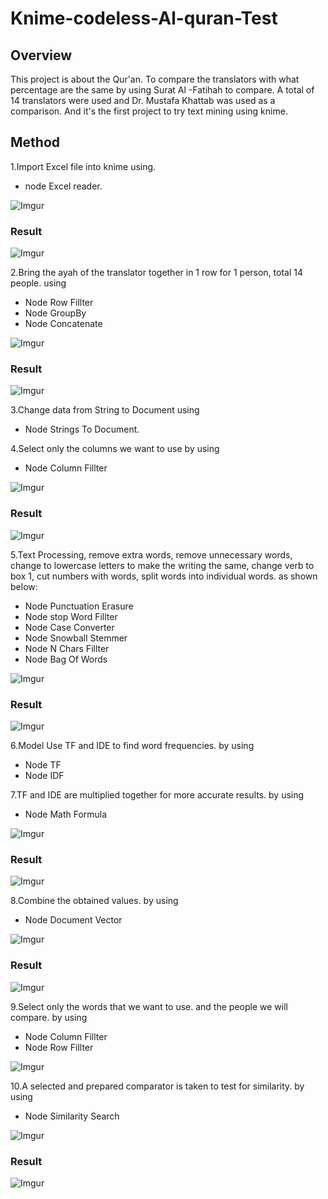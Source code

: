 # Knime-codeless-Al-quran-Test 
##  Overview
  This project is about the Qur'an. To compare the translators with what percentage are the same by using Surat Al -Fatihah to compare. A total of 14 translators were used and Dr. Mustafa Khattab was used as a comparison. And it's the first project to try text mining using knime.

## Method
1.Import Excel file into knime using.
  * node Excel reader.

![Imgur](https://i.imgur.com/OaxnTe3.png)

### Result

![Imgur](https://i.imgur.com/IFnzA5a.png)

2.Bring the ayah of the translator together in 1 row for 1 person, total 14 people. using 
  * Node Row Fillter
  * Node GroupBy
  * Node Concatenate

![Imgur](https://i.imgur.com/qrTQIdZ.png)

### Result

![Imgur](https://i.imgur.com/au1hIJs.png)

3.Change data from String to Document using 
  * Node Strings To Document.

4.Select only the columns we want to use by using
  * Node Column Fillter

![Imgur](https://i.imgur.com/n4Ttv5A.png)

### Result

![Imgur](https://i.imgur.com/DB5IQRk.png)

5.Text Processing, remove extra words, remove unnecessary words, change to lowercase letters to make the writing the same, change verb to box 1, cut numbers with words, split words into individual words. as shown below:
  * Node Punctuation Erasure
  * Node stop Word Fillter
  * Node Case Converter
  * Node Snowball Stemmer
  * Node N Chars Fillter
  * Node Bag Of Words

![Imgur](https://i.imgur.com/BvVU2bp.png)

### Result

![Imgur](https://i.imgur.com/w2Kli1f.png)

6.Model Use TF and IDE to find word frequencies. by using
  * Node TF
  * Node IDF

7.TF and IDE are multiplied together for more accurate results. by using
  * Node Math Formula

![Imgur](https://i.imgur.com/1jjhGz1.png)

### Result

![Imgur](https://i.imgur.com/tLNFAup.png)

8.Combine the obtained values. by using
  * Node Document Vector
  
![Imgur](https://i.imgur.com/YzGfM6r.png)

### Result

![Imgur](https://i.imgur.com/GfqcB2u.png)

9.Select only the words that we want to use. and the people we will compare. by using
  * Node Column Fillter
  * Node Row Fillter
 
 ![Imgur](https://i.imgur.com/zcwNvh4.png)
 
 
 10.A selected and prepared comparator is taken to test for similarity. by using
  * Node Similarity Search
  
 ![Imgur](https://i.imgur.com/fi50efX.png)
 
### Result
 
 ![Imgur](https://i.imgur.com/JBiO1Ja.png)
